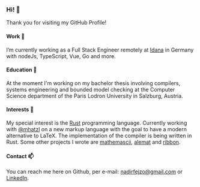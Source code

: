 ### Hi! 👋

Thank you for visiting my GitHub Profile!

#### Work 🔭

I’m currently working as a Full Stack Engineer remotely at [Idana](https://idana.com/) in Germany with nodeJs, TypeScript, Vue, Go and more.

#### Education 🌱

At the moment I'm working on my bachelor thesis involving compilers, systems engineering and bounded model checking at the Computer Science department 
of the Paris Lodron University in Salzburg, Austria.

#### Interests 🤔

My special interest is the [Rust](https://www.rust-lang.org/) programming language. Currently working with [@mhatzl](https://github.com/mhatzl) 
on a new markup language with the goal to have a modern alternative to LaTeX. The implementation of the compiler is being written in Rust.
Some other projects I wrote are [mathemascii](https://github.com/nfejzic/mathemascii), [alemat](https://github.com/nfejzic/alemat) 
and [ribbon](https://github.com/nfejzic/ribbon).

#### Contact 📫

You can reach me here on Github, per e-mail: [nadirfejzo@gmail.com](mailto:nadirfejzo@gmail.com) or [LinkedIn](https://www.linkedin.com/in/nfejzic).
